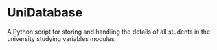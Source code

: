 # UniDatabase
A Python script for storing and handling the details of all students in the university studying variables modules.
